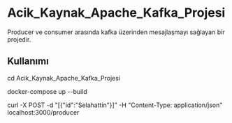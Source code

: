 # Acik_Kaynak_Apache_Kafka_Projesi
Producer ve consumer arasında  kafka üzerinden mesajlaşmayı sağlayan bir projedir.
## Kullanımı
cd Acik_Kaynak_Apache_Kafka_Projesi

docker-compose up --build

curl -X POST  -d "[{\"id\":\"Selahattin\"}]" -H "Content-Type: application/json" localhost:3000/producer
